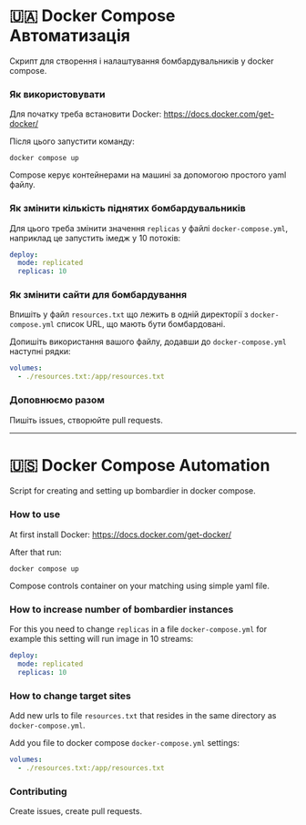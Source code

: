 # 🇺🇦 Docker Compose Автоматизація

Скрипт для створення і налаштування бомбардувальників у docker compose.

### Як використовувати

Для початку треба встановити Docker:
https://docs.docker.com/get-docker/

Після цього запустити команду:

```shell
docker compose up
```

Compose керує контейнерами на машині за допомогою простого yaml файлу.

### Як змінити кількість піднятих бомбардувальників

Для цього треба змінити значення `replicas` у файлі `docker-compose.yml`, наприклад це запустить імедж у 10 потоків:

```yaml
deploy:
  mode: replicated
  replicas: 10
```

### Як змінити сайти для бомбардування

Впишіть у файл `resources.txt` що лежить в одній директорії з `docker-compose.yml` список URL, що мають бути бомбардовані.

Допишіть використання вашого файлу, додавши до `docker-compose.yml` наступні рядки:

```yaml
volumes:
  - ./resources.txt:/app/resources.txt
```

### Доповнюємо разом

Пишіть issues, створюйте pull requests.

***************************************************************************************

# 🇺🇸 Docker Compose Automation

Script for creating and setting up bombardier in docker compose.

### How to use

At first install Docker:
https://docs.docker.com/get-docker/

After that run:

```shell
docker compose up
```

Compose controls container on your matching using simple yaml file.

### How to increase number of bombardier instances

For this you need to change `replicas` in a file `docker-compose.yml`
for example this setting will run image in 10 streams:

```yaml
deploy:
  mode: replicated
  replicas: 10
```

### How to change target sites

Add new urls to file `resources.txt` that resides in the same directory as `docker-compose.yml`.


Add you file to docker compose `docker-compose.yml` settings:
```yaml
volumes:
  - ./resources.txt:/app/resources.txt
```

### Contributing

Create issues, create pull requests.
